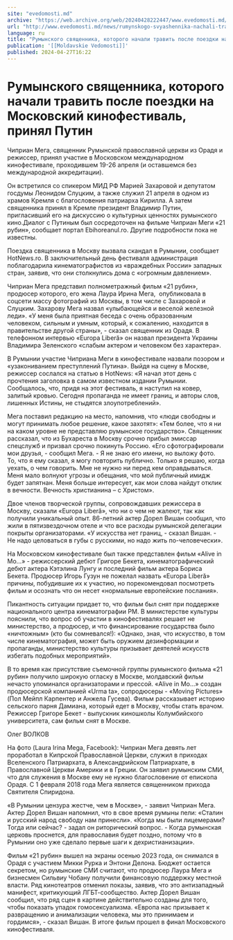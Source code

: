 ```yaml
---
site: "evedomosti.md"
archive: "https://web.archive.org/web/20240428222447/www.evedomosti.md/news/rumynskogo-svyashennika-nachali-travit-posle-poezdki-na-mosk"
url: "http://www.evedomosti.md/news/rumynskogo-svyashennika-nachali-travit-posle-poezdki-na-mosk"
language: ru
title: "Румынского священника, которого начали травить после поездки на Московский кинофестиваль, принял Путин"
publication: '[[Moldavskie Vedomosti]]'
published: 2024-04-27T16:22
---
```


# Румынского священника, которого начали травить после поездки на Московский кинофестиваль, принял Путин

Чиприан Мега, священник Румынской православной церкви из Орадя и режиссер, принял участие в Московском международном кинофестивале, проходившем 19-26 апреля (и оставшемся без международной аккредитации).

Он встретился со спикером МИД РФ Марией Захаровой и депутатом госдумы Леонидом Слуцким, а также служил 21 апреля в одном из храмов Кремля с благословения патриарха Кирилла. А затем священника принял в Кремле президент Владимир Путин, пригласивший его на дискуссию о культурных ценностях румынского кино.Диалог с Путиным был сосредоточен на фильме Чиприан Меги «21 рубин», сообщает портал Ebihoreanul.ro. Другие подробности пока не известны.

Поездка священника в Москву вызвала скандал в Румынии, сообщает HotNews.ro. В заключительный день фестиваля администрация поблагодарила кинематографистов из «враждебных России» западных стран, заявив, что они столкнулись дома с «огромным давлением».

Чиприан Мега представил полнометражный фильм «21 рубин», продюсер которого, его жена Лаура Ирина Мега,  опубликовала в соцсети массу фотографий из Москвы, в том числе с Захаровой и Слуцким. Захарову Мега назвал «улыбающейся и веселой железной леди». «У меня была приятная беседа с очень образованным человеком, сильным и умным, который, к сожалению, находится в правительстве другой страны», - сказал священник из Орадя. В телефонном интервью «Europa Liberă» он назвал президента Украины Владимира Зеленского «слабым актером и человеком без характера».

В Румынии участие Чиприана Меги в кинофестивале назвали позором и «узакониванием преступлений Путина». Выйдя на сцену в Москве, режиссер сослался на статью в HotNews: «Я начал этот день с прочтения заголовка в самом известном издании Румынии. Сообщалось, что, придя на этот фестиваль, я наступил на ковер, залитый кровью. Сегодня пропаганда не имеет границ, и авторы слов, лишенных Истины, не стыдятся злоупотреблений».

Мега поставил редакцию на место, напомнив, что «люди свободны и могут принимать любое решение, какое захотят»: «Тем более, что я ни на каком уровне не представляю румынское государство». Священник рассказал, что из Бухареста в Москву срочно прибыл эмиссар спецслужб и призвал срочно покинуть Россию. «Его сфотографировали мои друзья, - сообщил Мега. - Я не знаю его имени, но выложу фото. То, что я ему сказал, я могу повторить публично. Только я решаю, когда уехать, о чем говорить. Мне не нужно ни перед кем оправдываться. Меня мало волнуют угрозы и обещания, что мой публичный имидж будет запятнан. Меня больше интересует, как мои слова найдут отклик в вечности. Вечность христианина – с Христом».

Двое членов творческой группы, сопровождавших режиссера в Москву, сказали «Europa Liberă», что ни о чем не жалеют, так как получили уникальный опыт. 86-летний актер Дорел Вишан сообщил, что жили в пятизвездочном отеле и что все расходы румынской делегации покрыты организаторами. «У искусства нет границ, - сказал Вишан. - Не надо целоваться в губы с русскими, но надо жить по-человечески».

На Московском кинофестивале был также представлен фильм «Alive in Mo...» - режиссерский дебют Григоре Бекета, кинематографический дебют актера Кэтэлина Лунгу и последний фильм актера Бориса Бекета. Продюсер Игорь Гузун не пожелал назвать «Europa Liberă» причины, побудившие их к участию, но порекомендовал посмотреть фильм и осознать что он несет «нормальные европейские послания».

Пикантность ситуации придает то, что фильм был снят при поддержке национального центра кинематографии РМ. В министерстве культуры пояснили, что вопрос об участии в кинофестивалях решает не министерство, а продюсер, и что финансирование государства было «ничтожным» (кто бы сомневался!): «Однако, зная, что искусство, в том числе кинематография, может быть оружием дезинформации и пропаганды, министерство культуры призывает деятелей искусств избегать подобных мероприятий».

В то время как присутствие съемочной группы румынского фильма «21 рубин» получило широкую огласку в Москве, молдавский фильм нечасто упоминался организаторами и прессой. «Alive in Mo...» создан продюсерской компанией «Urma ta», сопродюсеры - «Moving Pictures» (Пол Мейпл Карпентер и Анжела Гусева). Фильм рассказывает историю сельского парня Дамиана, который едет в Москву, чтобы стать врачом. Режиссер Григоре Бекет - выпускник киношколы Колумбийского университета, сам фильм снят в Москве.

Олег ВОЛКОВ

На фото (Laura Irina Mega, Facebook): Чиприан Мега девять лет проработал в Кипрской Православной Церкви, служил в приходах Вселенского Патриархата, в Александрийском Патриархате, в Православной Церкви Америки и в Греции. Он заявил румынским СМИ, что для служения в Москве ему не нужно благословение от епископа Орадя. С 1 февраля 2018 года Мега является священником прихода Святителя Спиридона.

«В Румынии цензура жестче, чем в Москве», - заявил Чиприан Мега. Актер Дорел Вишан напомнил, что в свое время румыны пели: «Сталин и русский народ свободу нам принесли». «Когда мы были лицемерами? Тогда или сейчас? - задал он риторический вопрос. - Когда румынская церковь проснется, для православия будет поздно, потому что в Румынии оно уже сделало первые шаги к дехристианизации».

Фильм «21 рубин» вышел на экраны осенью 2023 года, он снимался в Орадя с участием Микки Рурка и Энтони Делона. Бюджет остается секретом, но румынские СМИ считают, что продюсер Лаура Мега и бизнесмен Сильвиу Чобану получили финансовую поддержку местной власти. Ряд кинотеатров отменил показы, заявив, что это антизападный манифест, критикующий ЛГБТ-сообщество. Актер Дорел Вишан сообщил, что ряд сцен в картине действительно созданы для того, чтобы показать упадок гомосексуализма. «Европа нас призывает к развращению и анимализации человека, мы это принимаем и гордимся», - сказал Вишан. В итоге фильм прошел в финал Московского кинофестиваля.